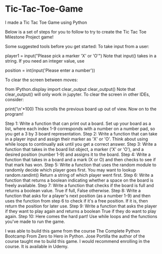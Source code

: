 # Tic-Tac-Toe-Game
I made a Tic Tac Toe Game using Python 

Below is a set of steps for you to follow to try to create the Tic Tac Toe Milestone Project game!

Some suggested tools before you get started:
To take input from a user:

player1 = input("Please pick a marker 'X' or 'O'")
Note that input() takes in a string. If you need an integer value, use

position = int(input('Please enter a number'))

To clear the screen between moves:

from IPython.display import clear_output
clear_output()
Note that clear_output() will only work in jupyter. To clear the screen in other IDEs, consider:

print('\n'*100)
This scrolls the previous board up out of view. Now on to the program!

Step 1: Write a function that can print out a board. Set up your board as a list, where each index 1-9 corresponds with a number on a number pad, so you get a 3 by 3 board representation.
Step 2: Write a function that can take in a player input and assign their marker as 'X' or 'O'. Think about using while loops to continually ask until you get a correct answer.
Step 3: Write a function that takes in the board list object, a marker ('X' or 'O'), and a desired position (number 1-9) and assigns it to the board.
Step 4: Write a function that takes in a board and a mark (X or O) and then checks to see if that mark has won.
Step 5: Write a function that uses the random module to randomly decide which player goes first. You may want to lookup random.randint() Return a string of which player went first.
Step 6: Write a function that returns a boolean indicating whether a space on the board is freely available.
Step 7: Write a function that checks if the board is full and returns a boolean value. True if full, False otherwise.
Step 8: Write a function that asks for a player's next position (as a number 1-9) and then uses the function from step 6 to check if it's a free position. If it is, then return the position for later use.
Step 9: Write a function that asks the player if they want to play again and returns a boolean True if they do want to play again.
Step 10: Here comes the hard part! Use while loops and the functions you've made to run the game.


I was able to build this game from the course The Complete Python Bootcamp From Zero to Hero in Python.
Jose Portilla the author of the course taught me to build this game.
I would recommend enrolling in the course.
It is available in Udemy.
